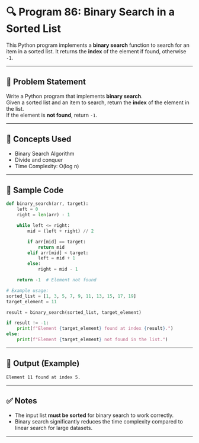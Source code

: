 
# 🔍 Program 86: Binary Search in a Sorted List

This Python program implements a **binary search** function to search for an item in a sorted list. It returns the **index** of the element if found, otherwise `-1`.

---

## 📌 Problem Statement

Write a Python program that implements **binary search**.  
Given a sorted list and an item to search, return the **index** of the element in the list.  
If the element is **not found**, return `-1`.

---

## 🧠 Concepts Used

- Binary Search Algorithm
- Divide and conquer
- Time Complexity: O(log n)

---

## 🧪 Sample Code

```python
def binary_search(arr, target):
    left = 0
    right = len(arr) - 1

    while left <= right:
        mid = (left + right) // 2

        if arr[mid] == target:
            return mid
        elif arr[mid] < target:
            left = mid + 1
        else:
            right = mid - 1

    return -1  # Element not found

# Example usage:
sorted_list = [1, 3, 5, 7, 9, 11, 13, 15, 17, 19]
target_element = 11

result = binary_search(sorted_list, target_element)

if result != -1:
    print(f"Element {target_element} found at index {result}.")
else:
    print(f"Element {target_element} not found in the list.")
```

---

## 🎯 Output (Example)

```
Element 11 found at index 5.
```

---

## ✅ Notes

- The input list **must be sorted** for binary search to work correctly.
- Binary search significantly reduces the time complexity compared to linear search for large datasets.

---
